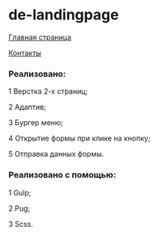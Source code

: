 # de-landingpage
[Главная страница](https://olgakitova.github.io/de-landingpage/build/index.html)


[Контакты](https://olgakitova.github.io/de-landingpage/build/about.html)
### Реализовано: 
1 Верстка 2-х страниц;

2 Адаптив;

3 Бургер меню;

4 Открытие формы при клике на кнопку;

5 Отправка данных формы.

### Реализовано с помощью:
1 Gulp;

2 Pug;

3 Scss.
